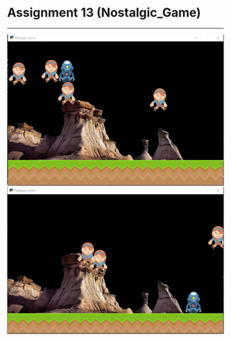# Assignment 13 (Nostalgic_Game)
---
![Screen Shot](img/Screen1.JPG)
![Screen Shot](img/Screen2.JPG)